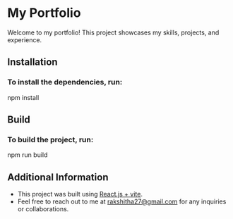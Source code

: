 # My Portfolio

Welcome to my portfolio! This project showcases my skills, projects, and experience.

## Installation

### To install the dependencies, run:
npm install

## Build
### To build the project, run:
npm run build

## Additional Information

- This project was built using [React.js + vite](https://reactjs.org/).
- Feel free to reach out to me at [rakshitha27@gmail.com](mailto:rakshitha27@gmail.com) for any inquiries or collaborations.
